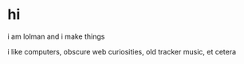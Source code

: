 # hi
i am lolman and i make things

i like computers, obscure web curiosities, old tracker music, et cetera
